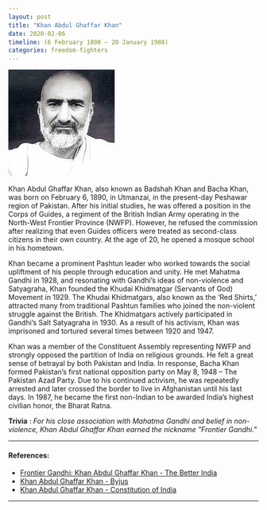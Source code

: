 ```yaml
---
layout: post
title: "Khan Abdul Ghaffar Khan"
date: 2020-02-06
timeline: (6 February 1890 – 20 January 1988)
categories: freedom-fighters
---
```


<img src="/images/Khan-Abdul-Ghaffar-Khan.jpeg" alt="Khan Abdul Ghaffar Khan Image" class="circular-img" />

Khan Abdul Ghaffar Khan, also known as Badshah Khan and Bacha Khan, was born on February 6, 1890, in Utmanzai, in the present-day Peshawar region of Pakistan. After his initial studies, he was offered a position in the Corps of Guides, a regiment of the British Indian Army operating in the North-West Frontier Province (NWFP). However, he refused the commission after realizing that even Guides officers were treated as second-class citizens in their own country. At the age of 20, he opened a mosque school in his hometown.

Khan became a prominent Pashtun leader who worked towards the social upliftment of his people through education and unity. He met Mahatma Gandhi in 1928, and resonating with Gandhi’s ideas of non-violence and Satyagraha, Khan founded the Khudai Khidmatgar (Servants of God) Movement in 1929. The Khudai Khidmatgars, also known as the ‘Red Shirts,’ attracted many from traditional Pashtun families who joined the non-violent struggle against the British. The Khidmatgars actively participated in Gandhi’s Salt Satyagraha in 1930. As a result of his activism, Khan was imprisoned and tortured several times between 1920 and 1947.

Khan was a member of the Constituent Assembly representing NWFP and strongly opposed the partition of India on religious grounds. He felt a great sense of betrayal by both Pakistan and India. In response, Bacha Khan formed Pakistan’s first national opposition party on May 8, 1948 – The Pakistan Azad Party. Due to his continued activism, he was repeatedly arrested and later crossed the border to live in Afghanistan until his last days. In 1987, he became the first non-Indian to be awarded India’s highest civilian honor, the Bharat Ratna.

__Trivia__ : *For his close association with Mahatma Gandhi and belief in non-violence, Khan Abdul Ghaffar Khan earned the nickname "Frontier Gandhi."*

---

#### References:
- [Frontier Gandhi: Khan Abdul Ghaffar Khan - The Better India](https://www.thebetterindia.com/177052/frontier-gandhi-khan-abdul-ghaffar-khan-freedom-fighter-india/)
- [Khan Abdul Ghaffar Khan - Byjus](https://byjus.com/free-ias-prep/khan-abdul-ghaffar-khan/)
- [Khan Abdul Ghaffar Khan - Constitution of India](https://www.constitutionofindia.net/constituent_assembly_members/khan_abdul_ghaffar_khan)

---